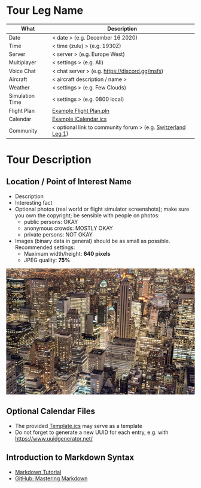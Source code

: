 # Tour Leg Name

| What            | Description
| --------------- | ----------------
| Date            | < date > (e.g. December 16 2020)
| Time            | < time (zulu) > (e.g. 1930Z)
| Server          | < server > (e.g. Europe West)
| Multiplayer     | < settings > (e.g. All)
| Voice Chat      | < chat server > (e.g. https://discord.gg/msfs)
| Aircraft        | < aircraft description / name >
| Weather         | < settings > (e.g. Few Clouds)
| Simulation Time | < settings > (e.g. 0800 local)
| Flight Plan     | [Example Flight Plan.pln](./Example%20Flight%20Plan.pln)
| Calendar        | [Example iCalendar.ics](./Template.ics)
| Community       | < optional link to community forum > (e.g. [Switzerland Leg 1](https://forums.flightsimulator.com/t/tell-tours-switzerland-from-north-to-south/335342))


# Tour Description

## Location / Point of Interest Name

- Description
- Interesting fact
- Optional photos (real world or flight simulator screenshots); make sure you own the copyright; be sensible with people on photos:
  - public persons: OKAY
  - anonymous crowds: MOSTLY OKAY
  - private persons: NOT OKAY
- Images (binary data in general) should be as small as possible. Recommended settings:
  - Maximum width/height: **640 pixels**
  - JPEG quality: **75%**

![Example](./img/example.jpg "New York (example)")

## Optional Calendar Files

- The provided [Template.ics](./Template.ics) may serve as a template
- Do not forget to generate a new UUID for each entry, e.g. with https://www.uuidgenerator.net/


## Introduction to Markdown Syntax

- [Markdown Tutorial](https://www.markdowntutorial.com/)
- [GitHub: Mastering Markdown](https://guides.github.com/features/mastering-markdown/)
  